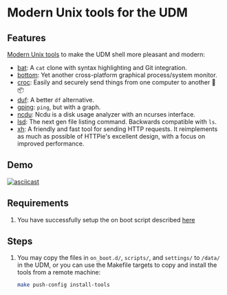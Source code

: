 # Modern Unix tools for the UDM

## Features

[Modern Unix tools](https://github.com/ibraheemdev/modern-unix) to make the UDM shell more pleasant
and modern:

- [bat](https://github.com/sharkdp/bat): A `cat` clone with syntax highlighting and Git integration.
- [bottom](https://github.com/ClementTsang/bottom): Yet another cross-platform graphical
  process/system monitor.
- [croc](https://github.com/schollz/croc): Easily and securely send things from one computer to another 🐊 📦
- [duf](https://github.com/muesli/duf): A better `df` alternative.
- [gping](https://github.com/orf/gping): `ping`, but with a graph.
- [ncdu](https://dev.yorhel.nl/ncdu): Ncdu is a disk usage analyzer with an ncurses interface.
- [lsd](https://github.com/Peltoche/lsd): The next gen file listing command. Backwards compatible with `ls`.
- [xh](https://github.com/ducaale/xh): A friendly and fast tool for sending HTTP requests.
  It reimplements as much as possible of HTTPie's excellent design, with a focus on improved performance.

## Demo

[![asciicast](https://asciinema.org/a/e2E1x0QilIvOgSy2N4dKSWwJ8.svg)](https://asciinema.org/a/e2E1x0QilIvOgSy2N4dKSWwJ8)

## Requirements

1. You have successfully setup the on boot script described [here](https://github.com/unifi-utilities/unifios-utilities/tree/main/on-boot-script)

## Steps

1. You may copy the files in `on_boot.d/`, `scripts/`, and `settings/` to `/data/` in the UDM, or you can
   use the Makefile targets to copy and install the tools from a remote machine:

   ```sh
   make push-config install-tools
   ```
